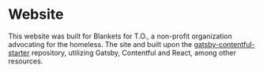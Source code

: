 # Website 

This website was built for Blankets for T.O., a non-profit organization advocating for the homeless. 
The site and built upon the [gatsby-contentful-starter](https://github.com/contentful-userland/gatsby-contentful-starter) repository, utilizing Gatsby, Contentful and React, among other resources.
